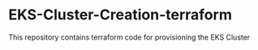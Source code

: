 # EKS-Cluster-Creation-terraform
This repository contains terraform code for provisioning the EKS Cluster
